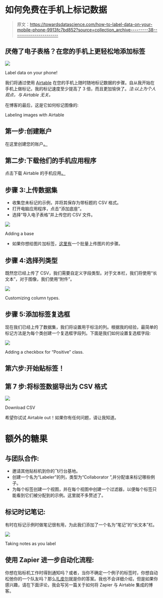 # 如何免费在手机上标记数据

> 原文：<https://towardsdatascience.com/how-to-label-data-on-your-mobile-phone-9913fc7bd852?source=collection_archive---------38----------------------->

## 厌倦了电子表格？在您的手机上更轻松地添加标签

![](img/91d494052a6a4b1e4f8ff06f432007bc.png)

Label data on your phone!

我们将通过使用 [Airtable](https://medium.com/u/40fe149223fd?source=post_page-----9913fc7bd852--------------------------------) 在您的手机上随时随地标记数据的步骤。自从我开始在手机上做标记，我的标记速度至少提高了 3 倍，而且更加愉快了。*注:以上为个人观点，与 Airtable 无关。*

在博客的最后，这是它如何标记图像的:

Labeling images with Airtable

## 第一步:创建账户

在这里创建您的账户[。](http://www.airtable.com)

## 第二步:下载他们的手机应用程序

点击下载 Airtable 的手机应用[。](https://apps.apple.com/us/app/airtable/id914172636)

## 步骤 3:上传数据集

*   收集您未标记的示例，并将其保存为带标题的 CSV 格式。
*   打开电脑应用程序，点击“添加底座”。
*   选择“导入电子表格”并上传您的 CSV 文件。

![](img/8b7b1b6d017727ef911bf3d1b62f7747.png)

Adding a base

*   如果你想给图片加标签，[这里有](https://www.youtube.com/watch?v=ucoXsRejUT0)一个批量上传图片的步骤。

## 步骤 4:选择列类型

既然您已经上传了 CSV，我们需要自定义字段类型。对于文本栏，我们将使用“长文本”，对于图像，我们使用“附件”。

![](img/b0412033d0cf4c5901d18767efb2dc8f.png)

Customizing column types.

## 步骤 5:添加标签复选框

现在我们已经上传了数据集，我们将设置用于标注的列。根据我的经验，最简单的标记方法是为每个类创建一个复选框字段列。下面是我们如何设置复选框字段:

![](img/ab33f74e442a73c4c76e049017633fed.png)

Adding a checkbox for “Positive” class.

## 第六步:开始贴标签！

## 第 7 步:将标签数据导出为 CSV 格式

![](img/bb0618bb4c34f9525c488c50419ad749.png)

Download CSV

希望你试试 Airtable out！如果你有任何问题，请让我知道。

# 额外的糖果

## 与团队合作:

*   邀请其他贴标机到你的飞行台基地。
*   创建一个名为“Labeler”的列，类型为“Collaborator ”,并分配谁来标记哪些例子。
*   为每个标签创建一个视图，并在每个视图中创建一个过滤器，以便每个标签只能看到它们被分配到的示例。这里就不多赘述了。

## 标记时记笔记:

有时在标记示例时做笔记很有用，为此我们添加了一个名为“笔记”的“长文本”栏。

![](img/656e7808aa78a66d7d7e640b99e894e7.png)

Taking notes as you label

## 使用 Zapier 进一步自动化流程:

你想在贴标机工作时得到通知吗？或者，当你不确定一个例子的标签时，你想自动松弛你的一个队友吗？那么[扎皮尔](https://zapier.com/?utm_source=google&utm_medium=cpc&utm_campaign=gaw-usa-nua-search-all-brand_exact&utm_term=zapier&utm_content=JChiQv5G_pcrid_336225187084_pkw_zapier_pmt_e_pdv_c_slid__pgrid_61320304925_ptaid_kwd-298647606221_&gclid=EAIaIQobChMIgNuesfaC4wIVmNlkCh3KVwsDEAAYASAAEgJYg_D_BwE)就是你的答案。我也不会详细介绍，但是如果你感兴趣，请在下面评论，我会写另一篇关于如何将 Zapier 与 Airtable 集成的博客。